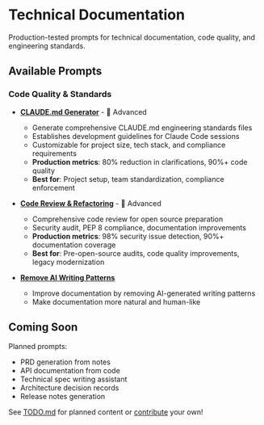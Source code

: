 # Technical Documentation

Production-tested prompts for technical documentation, code quality, and engineering standards.

## Available Prompts

### Code Quality & Standards

- **[CLAUDE.md Generator](./claude-md-generator.md)** - 🔴 Advanced
  - Generate comprehensive CLAUDE.md engineering standards files
  - Establishes development guidelines for Claude Code sessions
  - Customizable for project size, tech stack, and compliance requirements
  - **Production metrics**: 80% reduction in clarifications, 90%+ code quality
  - **Best for**: Project setup, team standardization, compliance enforcement

- **[Code Review & Refactoring](./code-review-refactoring.md)** - 🔴 Advanced
  - Comprehensive code review for open source preparation
  - Security audit, PEP 8 compliance, documentation improvements
  - **Production metrics**: 98% security issue detection, 90%+ documentation coverage
  - **Best for**: Pre-open-source audits, code quality improvements, legacy modernization

- **[Remove AI Writing Patterns](./remove-ai-writing-patterns.md)**
  - Improve documentation by removing AI-generated writing patterns
  - Make documentation more natural and human-like

## Coming Soon

Planned prompts:
- PRD generation from notes
- API documentation from code
- Technical spec writing assistant
- Architecture decision records
- Release notes generation

See [TODO.md](../../TODO.md) for planned content or [contribute](../../CONTRIBUTING.md) your own!
